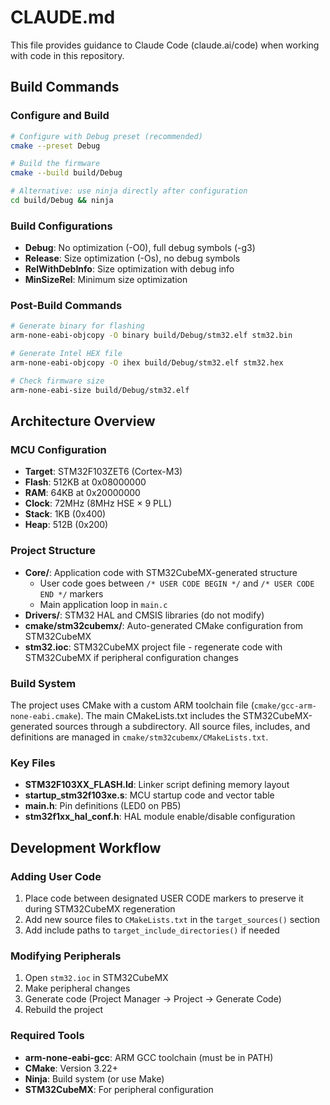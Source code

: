 # CLAUDE.md

This file provides guidance to Claude Code (claude.ai/code) when working with code in this repository.

## Build Commands

### Configure and Build
```bash
# Configure with Debug preset (recommended)
cmake --preset Debug

# Build the firmware
cmake --build build/Debug

# Alternative: use ninja directly after configuration
cd build/Debug && ninja
```

### Build Configurations
- **Debug**: No optimization (-O0), full debug symbols (-g3)
- **Release**: Size optimization (-Os), no debug symbols
- **RelWithDebInfo**: Size optimization with debug info
- **MinSizeRel**: Minimum size optimization

### Post-Build Commands
```bash
# Generate binary for flashing
arm-none-eabi-objcopy -O binary build/Debug/stm32.elf stm32.bin

# Generate Intel HEX file
arm-none-eabi-objcopy -O ihex build/Debug/stm32.elf stm32.hex

# Check firmware size
arm-none-eabi-size build/Debug/stm32.elf
```

## Architecture Overview

### MCU Configuration
- **Target**: STM32F103ZET6 (Cortex-M3)
- **Flash**: 512KB at 0x08000000
- **RAM**: 64KB at 0x20000000
- **Clock**: 72MHz (8MHz HSE × 9 PLL)
- **Stack**: 1KB (0x400)
- **Heap**: 512B (0x200)

### Project Structure
- **Core/**: Application code with STM32CubeMX-generated structure
  - User code goes between `/* USER CODE BEGIN */` and `/* USER CODE END */` markers
  - Main application loop in `main.c`
- **Drivers/**: STM32 HAL and CMSIS libraries (do not modify)
- **cmake/stm32cubemx/**: Auto-generated CMake configuration from STM32CubeMX
- **stm32.ioc**: STM32CubeMX project file - regenerate code with STM32CubeMX if peripheral configuration changes

### Build System
The project uses CMake with a custom ARM toolchain file (`cmake/gcc-arm-none-eabi.cmake`). The main CMakeLists.txt includes the STM32CubeMX-generated sources through a subdirectory. All source files, includes, and definitions are managed in `cmake/stm32cubemx/CMakeLists.txt`.

### Key Files
- **STM32F103XX_FLASH.ld**: Linker script defining memory layout
- **startup_stm32f103xe.s**: MCU startup code and vector table
- **main.h**: Pin definitions (LED0 on PB5)
- **stm32f1xx_hal_conf.h**: HAL module enable/disable configuration

## Development Workflow

### Adding User Code
1. Place code between designated USER CODE markers to preserve it during STM32CubeMX regeneration
2. Add new source files to `CMakeLists.txt` in the `target_sources()` section
3. Add include paths to `target_include_directories()` if needed

### Modifying Peripherals
1. Open `stm32.ioc` in STM32CubeMX
2. Make peripheral changes
3. Generate code (Project Manager → Project → Generate Code)
4. Rebuild the project

### Required Tools
- **arm-none-eabi-gcc**: ARM GCC toolchain (must be in PATH)
- **CMake**: Version 3.22+
- **Ninja**: Build system (or use Make)
- **STM32CubeMX**: For peripheral configuration